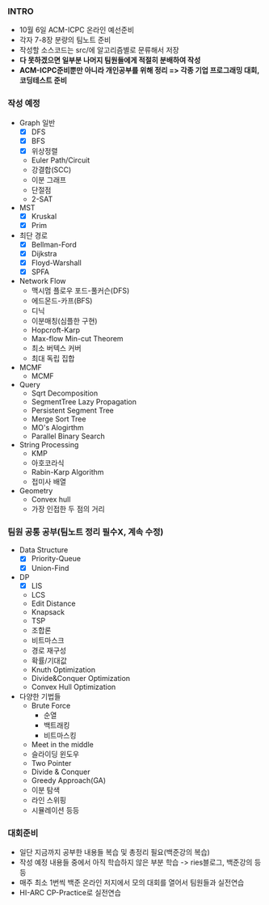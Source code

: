 ### INTRO

- 10월 6일 ACM-ICPC 온라인 예선준비
- 각자 7-8장 분량의 팀노트 준비
- 작성할 소스코드는 src/에 알고리즘별로 문류해서 저장
- **다 못하겠으면 일부분 나머지 팀원들에게 적절히 분배하여 작성**
- **ACM-ICPC준비뿐만 아니라 개인공부를 위해 정리 => 각종 기업 프로그래밍 대회, 코딩테스트 준비**

### 작성 예정
- Graph 일반
  - [x] DFS
  - [x] BFS
  - [x] 위상정렬
  - Euler Path/Circuit
  - 강결합(SCC)
  - 이분 그래프
  - 단절점
  - 2-SAT
- MST
  - [x] Kruskal
  - [x] Prim
- 최단 경로
  - [x] Bellman-Ford
  - [x] Dijkstra
  - [x] Floyd-Warshall
  - [x] SPFA
- Network Flow
  - 맥시멈 플로우	포드-풀커슨(DFS)
  - 에드몬드-카프(BFS)
  - 디닉
  - 이분매칭(심플한 구현)
  - Hopcroft-Karp
  - Max-flow Min-cut Theorem
  - 최소 버텍스 커버
  - 최대 독립 집합
- MCMF
  - MCMF
- Query
  - Sqrt Decomposition
  - SegmentTree Lazy Propagation
  - Persistent Segment Tree
  - Merge Sort Tree
  - MO's Alogirthm
  - Parallel Binary Search
- String Processing
  - KMP
  - 아호코라식
  - Rabin-Karp Algorithm
  - 접미사 배열
- Geometry
  - Convex hull
  - 가장 인접한 두 점의 거리
  
### 팀원 공통 공부(팀노트 정리 필수X, 계속 수정)
- Data Structure
  - [x] Priority-Queue
  - [x] Union-Find
- DP
  - [x] LIS
  - LCS
  - Edit Distance
  - Knapsack
  - TSP
  - 조합론
  - 비트마스크
  - 경로 재구성
  - 확률/기대값
  - Knuth Optimization
  - Divide&Conquer Optimization
  - Convex Hull Optimization
- 다양한 기법들
  - Brute Force
    - 순열
    - 백트래킹
    - 비트마스킹
  - Meet in the middle
  - 슬라이딩 윈도우
  - Two Pointer
  - Divide & Conquer
  - Greedy Approach(GA)
  - 이분 탐색
  - 라인 스위핑
  - 시뮬레이션 등등
  
 ### 대회준비
 - 일단 지금까지 공부한 내용들 복습 및 총정리 필요(백준강의 복습)
 - 작성 예정 내용들 중에서 아직 학습하지 않은 부분 학습 -> ries블로그, 백준강의 등등
 - 매주 최소 1번씩 백준 온라인 저지에서 모의 대회를 열어서 팀원들과 실전연습
 - HI-ARC CP-Practice로 실전연습
